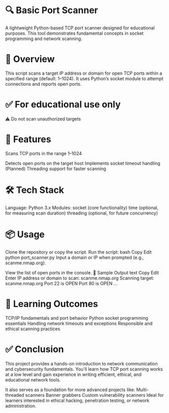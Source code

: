 # ﻿🔍 Basic Port Scanner
A lightweight Python-based TCP port scanner designed for educational purposes. This tool demonstrates fundamental concepts in socket programming and network scanning.

# 📌 Overview
This script scans a target IP address or domain for open TCP ports within a specified range (default: 1–1024). It uses Python’s socket module to attempt connections and reports open ports.

# ✅ For educational use only
⚠️ Do not scan unauthorized targets

# 🚀 Features
Scans TCP ports in the range 1–1024

Detects open ports on the target host
Implements socket timeout handling
(Planned) Threading support for faster scanning

# 🛠️ Tech Stack
Language: Python 3.x
Modules:
socket (core functionality)
time (optional, for measuring scan duration)
threading (optional, for future concurrency)

# 📦 Usage
Clone the repository or copy the script.
Run the script:
bash
Copy
Edit
python port_scanner.py
Input a domain or IP when prompted (e.g., scanme.nmap.org).

View the list of open ports in the console.
🧪 Sample Output
text
Copy
Edit
Enter IP address or domain to scan: scanme.nmap.org
Scanning target: scanme.nmap.org
Port 22 is OPEN
Port 80 is OPEN
...

# 🧠 Learning Outcomes
TCP/IP fundamentals and port behavior
Python socket programming essentials
Handling network timeouts and exceptions
Responsible and ethical scanning practices

# ✅ Conclusion
This project provides a hands-on introduction to network communication and cybersecurity fundamentals. You'll learn how TCP port scanning works at a low level and gain experience in writing efficient, ethical, and educational network tools.

It also serves as a foundation for more advanced projects like:
Multi-threaded scanners
Banner grabbers
Custom vulnerability scanners
Ideal for learners interested in ethical hacking, penetration testing, or network administration.
